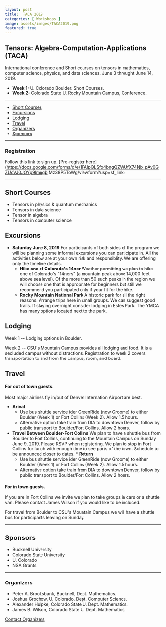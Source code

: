 ```yaml
---
layout: post
title:  TACA 2019
categories: [ Workshops ]
image: assets/images/TACA2019.png
featured: true
---
```



## Tensors: Algebra-Computation-Applications (TACA)

International conference and Short courses on tensors in mathematics, computer science, physics,
and data sciences. June 3 throught June 14, 2019.
 - **Week 1:** U. Colorado Boulder,  Short Courses.
 - **Week 2:** Colorado State U. Rocky Mountain Campus, Conference.

---

- [Short Courses](#ShortCourses)
- [Excursions](#Excursions)
- [Lodging](#Lodging)
- [Travel](#Travel)
- [Organizers](#Organizers)
- [Sponsors](#Sponsors)

---

<p></p>




### Registration

Follow this link to sign up.  [Pre-register here](https://docs.google.com/forms/d/e/1FAIpQLSfx4bngQZWUfX74Nb_pAv0GZUcVJ0JOYp9Imngb
Mz38P5ToWg/viewform?usp=sf_link)

------
## Short Courses
 * Tensors in physics & quantum mechanics
 * Tensors in data science
 * Tensor in algebra
 * Tensors in computer science


## Excursions

  * **Saturday June 8, 2019**  For participants of both sides of the program we will be planning some informal excursions you can participate in.  All the activities below are at your own risk and responsiblity.  We are offering only the timeline details.
    - **Hike one of Colorado's 14ner** Weather permitting we plan to hike one of Colorado's "14ners" (a mountain peak above 14,000 feet above sea level).  Of the more than 50 such peaks in the region we will choose one that is appropriate for beginners but still we recommend you participated only if your fit for the hike.  
    - **Rocky Mountain National Park** A historic park for all the right reasons.  Arrange trips here in small groups.  We can suggest good trails.  If staying overnight consider lodging in Estes Park.   The YMCA has many options located next to the park.
  
## Lodging

Week 1 -- Lodging options in Boulder.

Week 2 -- CSU's Mountain Campus provides all lodging and food.  It is a secluded campus without distractions.  Registration to week 2 covers transportation to and from the campus, room, and board.

## Travel

#### For out of town guests.
 Most major airlines fly in/out of Denver Internation Airport are best.
   * **Arival** 
      - Use bus shuttle service ider GreenRide (now Groome) to either Boulder (Week 1) or Fort Collins (Week 2).  Allow 1.5 hours.
      - Alternative option take train from DIA to downtown Denver, follow by public transport to Boulder/Fort Collins.  Allow 2 hours.
   * **Travel Between Boulder-Fort Collins** We plan to have a shuttle bus from Boulder to Fort Collins, continuing to the Mountain Campus on Sunday June 9, 2019.  Please RSVP when registering.   We plan to stop in Fort Collins for lunch with enough time to see parts of the town.  Schedule to be announced closer to dates.
    * **Return** 
      - Use bus shuttle service ider GreenRide (now Groome) to either Boulder (Week 1) or Fort Collins (Week 2).  Allow 1.5 hours.
      - Alternative option take train from DIA to downtown Denver, follow by public transport to Boulder/Fort Collins.  Allow 2 hours.
#### For in town guests.

If you are in Fort Collins we invite we plan to take groups in cars or a shuttle van.  Please contact James Wilson if you would like to be incluced.

For travel from Boulder to CSU's Mountain Campus we will have a shuttle bus for participants leaving on Sunday.
  

---


## Sponsors
  * Bucknell University
  * Colorado State University
  * U. Colorado
  * NSA Grants


--- 
### Organizers
  * Peter A. Brooksbank, Bucknell, Dept. Mathematics.
  * Joshua Grochow, U. Colorado, Dept. Computer Science.
  * Alexander Hulpke, Colorado State U. Dept. Mathematics.
  * James B. Wilson, Colorado State U. Dept. Mathematics.

<a href="mailto:James.Wilson@ColoState.Edu">Contact Organizers</a>
